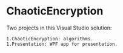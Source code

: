 # ChaoticEncryption
Two projects in this Visual Studio solution:

    1.ChaoticEncryption: algorithms.
    1.Presentation: WPF app for presentation.

